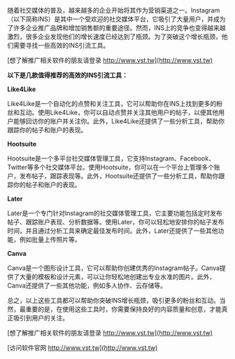随着社交媒体的普及，越来越多的企业开始将其作为营销渠道之一。Instagram（以下简称INS）是其中一个受欢迎的社交媒体平台，它吸引了大量用户，并成为了许多企业推广品牌和增加销售额的重要途径。然而，INS上的竞争也变得越来越激烈，很多企业发现他们的增长速度已经达到了瓶颈。为了突破这个增长瓶颈，他们需要寻找一些高效的INS引流工具。

[想了解推广相关软件的朋友请登录 http://www.vst.tw](http://www.vst.tw)

**以下是几款值得推荐的高效的INS引流工具：**

**Like4Like**

Like4Like是一个自动化的点赞和关注工具，它可以帮助你在INS上找到更多的粉丝和互动。使用Like4Like，你可以自动点赞并关注其他用户的帖子，以便其他用户能够回访你的账户并关注你。此外，Like4Like还提供了一些分析工具，帮助你跟踪你的帖子和账户的表现。

**Hootsuite**

Hootsuite是一个多平台社交媒体管理工具，它支持Instagram、Facebook、Twitter等多个社交媒体平台。使用Hootsuite，你可以在一个平台上管理多个账户，发布帖子，跟踪表现等。此外，Hootsuite还提供了一些分析工具，帮助你跟踪你的帖子和账户的表现。

**Later**

Later是一个专门针对Instagram的社交媒体管理工具，它主要功能包括定时发布帖子、跟踪账户表现、分析数据等。使用Later，你可以轻松地安排你的帖子发布时间，并且通过分析工具来确定最佳发布时间。此外，Later还提供了一些其他功能，例如批量上传照片等。

**Canva**

Canva是一个图形设计工具，它可以帮助你创建优秀的Instagram帖子。Canva提供了大量的模板和设计元素，可以让你轻松地创建出专业水准的图片。此外，Canva还提供了一些其他功能，例如多人协作、云存储等。

总之，以上这些工具都可以帮助你突破INS增长瓶颈，吸引更多的粉丝和互动。当然，最重要的是，在使用这些工具时，你需要保持良好的内容质量和创意，才能真正吸引到用户的关注。

[想了解推广相关软件的朋友请登录 http://www.vst.tw](http://www.vst.tw)


[访问软件官网 http://www.vst.tw](http://www.vst.tw)
